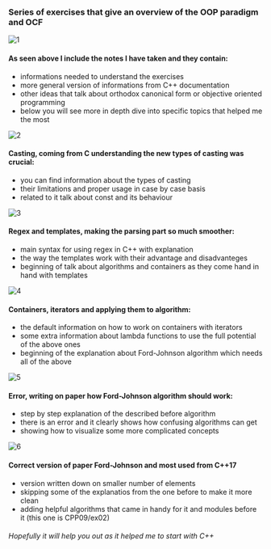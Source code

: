 ### Series of exercises that give an overview of the OOP paradigm and OCF

![1](https://github.com/user-attachments/assets/f2bacfa3-9035-48d5-800b-68d5c31af4bd)

#### As seen above I include the notes I have taken and they contain:
- informations needed to understand the exercises
- more general version of informations from C++ documentation
- other ideas that talk about orthodox canonical form or objective oriented programming
- below you will see more in depth dive into specific topics that helped me the most

![2](https://github.com/user-attachments/assets/07bc2f7c-0f4a-4c6b-91a2-1f213be8c914)

#### Casting, coming from C understanding the new types of casting was crucial:
- you can find information about the types of casting
- their limitations and proper usage in case by case basis
- related to it talk about const and its behaviour

![3](https://github.com/user-attachments/assets/18238063-c363-4faa-a3a9-e632cdcf5f1f)

#### Regex and templates, making the parsing part so much smoother:
- main syntax for using regex in C++ with explanation
- the way the templates work with their advantage and disadvanteges
- beginning of talk about algorithms and containers as they come hand in hand with templates

![4](https://github.com/user-attachments/assets/0c5149d3-7e1d-4f04-9a2d-756662653749)

#### Containers, iterators and applying them to algorithm:
- the default information on how to work on containers with iterators
- some extra information about lambda functions to use the full potential of the above ones
- beginning of the explanation about Ford-Johnson algorithm which needs all of the above

![5](https://github.com/user-attachments/assets/a420e05e-3ea4-402c-9309-eda7d25bb89c)

#### Error, writing on paper how Ford-Johnson algorithm should work:
- step by step explanation of the described before algorithm
- there is an error and it clearly shows how confusing algorithms can get
- showing how to visualize some more complicated concepts

![6](https://github.com/user-attachments/assets/e9a6b9ac-af77-49ae-b3cb-58002cbb9f65)

#### Correct version of paper Ford-Johnson and most used <algorithms> from C++17
- version written down on smaller number of elements
- skipping some of the explanatios from the one before to make it more clean
- adding helpful algorithms that came in handy for it and modules before it (this one is CPP09/ex02)
###### Hopefully it will help you out as it helped me to start with C++
